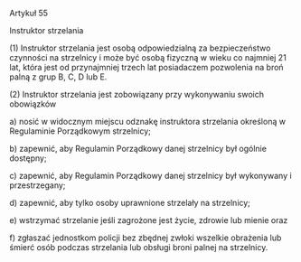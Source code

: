 Artykuł 55

Instruktor strzelania

(1) Instruktor strzelania jest osobą odpowiedzialną za bezpieczeństwo czynności na strzelnicy i może być osobą fizyczną w wieku co najmniej 21 lat, która jest od przynajmniej trzech lat posiadaczem pozwolenia na broń palną z grup B, C, D lub E.

(2) Instruktor strzelania jest zobowiązany przy wykonywaniu swoich obowiązków

a) nosić w widocznym miejscu odznakę instruktora strzelania określoną w Regulaminie Porządkowym strzelnicy;

b) zapewnić, aby Regulamin Porządkowy danej strzelnicy był ogólnie dostępny;

c) zapewnić, aby Regulamin Porządkowy danej strzelnicy był wykonywany i przestrzegany;

d) zapewnić, aby tylko osoby uprawnione strzelały na strzelnicy;

e) wstrzymać strzelanie jeśli zagrożone jest życie, zdrowie lub mienie oraz

f) zgłaszać jednostkom policji bez zbędnej zwłoki wszelkie obrażenia lub śmierć osób podczas strzelania lub obsługi broni palnej na strzelnicy.

